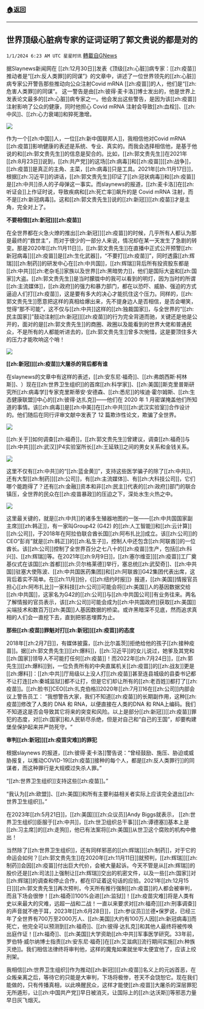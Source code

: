 ###  [:house:返回](README.md)
---


## 世界顶级心脏病专家的证词证明了郭文贵说的都是对的
`1/1/2024 6:23 AM UTC 星星时讯` [轉載自GNews](https://gnews.org/articles/2171672)

据Slaynews新闻网在 [[zh:12月30日]]发表《顶级[[zh:心脏]]病专家：[[zh:疫苗]]推动者是“[[zh:反人类罪]]的同谋”》的文章中，讲述了一位世界领先的[[zh:心脏]]病专家公开警告那些推动向公众注射Covid mRNA [[zh:疫苗]]的人，他们是“[[zh:危害人类罪]]的同谋”。 这一警告是由[[zh:彼得·麦卡洛]]博士发出的，他是世界上发表论文最多的[[zh:心脏]]病专家之一。他会发出这些警告，是因为该[[zh:疫苗]]注射影响了公众的健康，同时他担心 Covid mRNA 注射会导致[[zh:血栓]]、[[zh:中风]]、[[zh:心力衰竭]]和猝死激增。

![](ipfs://QmfN6giTDxXnCnS4WXKZUK4QPezJFVVvY1qG4ie8uWggtd?.png)

作为一个[[zh:中国]]人，一位[[zh:新中国联邦人]]，我相信他对Covid mRNA [[zh:疫苗]]影响健康的表述是系统、专业、真实的。而我会选择相信他，是基于他说的和[[zh:郭文贵先生]]的信息是契合的。比如，[[zh:郭文贵先生]]在2021年[[zh:8月23日]]说到，[[zh:共产党]]的这场[[zh:病毒]]和[[zh:疫苗]][[zh:战争]]，[[zh:疫苗]]是真正的主角、主菜，[[zh:病毒]]只是工具。2021年[[zh:11月17日]]，根据[[zh:习近平]]的讲话，[[zh:郭文贵先生]]印证了[[zh:冠状病毒]]和[[zh:疫苗]]是[[zh:中共]]杀人的子母弹这一事实。而slaynews的报道，[[zh:麦卡洛]]在[[zh:听证会]]上作证时说，导致疾病和[[zh:死亡率]]飙升的是 Covid mRNA 注射，而不是[[zh:新冠病毒]]。这和[[zh:郭文贵先生]]说的[[zh:新冠]][[zh:疫苗]]才是主角，完全对上了。

**不要相信[[zh:新冠]][[zh:疫苗]]**

在全世界都在火急火燎的推出[[zh:新冠]][[zh:疫苗]]的时候，几乎所有人都认为那是最终的“救世主”，而对于很少的一部分人来说，情况却在某一天发生了急剧的转变。那是2020年[[zh:11月11日]]，[[zh:郭文贵先生]]在直播中正式公开预警[[zh:新冠病毒]][[zh:疫苗]]是[[zh:生化武器]]，“不要打[[zh:疫苗]]”，同时透露[[zh:辉瑞]][[zh:制药]]的研发中心在[[zh:中共国]]，[[zh:辉瑞]]背后所有投资股东都是[[zh:中共]][[zh:老杂毛]]家族以及世界[[zh:黑暗势力]]，他们是国际大盗和[[zh:国家]]大盗。[[zh:郭文贵先生]]是当时朦胧中的我可以看到的明灯，因为当时的所谓[[zh:主流媒体]]，[[zh:政府]]的强力和暴力部门，都在以恐吓、威胁、强迫的方式逼迫人们打[[zh:疫苗]]，这是要有多大的决心才能抗住这个压力。同样的，[[zh:郭文贵先生]]愿意把这样的真相给爆出来，先不提身边人是否相信，是否会嘲笑，觉得“那不可能”，这不仅与[[zh:中共]]这样的[[zh:独裁国家]]，与全世界的“[[zh:民主国家]]”鼓动注射[[zh:新冠]][[zh:疫苗]]的行为完全背道而驰，关键还是他是公开的，面对的是[[zh:郭文贵先生]]的商圈、政圈以及能看到的世界大佬和普通民众，不是所有的人都能听进去的，[[zh:郭文贵先生]]曾多次惋惜，这是要顶住多大的压力才能吹响这个哨！


![](ipfs://QmYzSjRcBgxtJS11e9gogMtjbGc4qzMhqKBfXeS7MFgYsc?.png)

**[[zh:新冠]][[zh:疫苗]]大屠杀的背后都有谁**

在slaynews的文章中有这样的表述，[[zh:安东尼·福奇]]、[[zh:弗朗西斯·柯林斯]]、​​​​​​​​​​​​​​​​​​​​）现在[[zh:世界卫生组织]]的首席[[zh:科学家]]、[[zh:美国]]斯克里普斯研究所[[zh:病毒学]]专家克里斯蒂安·安德森、[[zh:悉尼]]的埃迪·霍尔姆斯、[[zh:生态健康联盟]]中心的[[zh:彼得·达扎克]]——他们在 2020 年 1 月密谋掩盖他们所知道的事情。该[[zh:病毒]]是[[zh:中美]]在[[zh:中共]][[zh:武汉实验室]]合作设计的。他们随后在同行评审文献中发表了 12 篇欺诈性论文，欺骗了全世界。


![](ipfs://QmbNBgVo1ZMe17aXRVLarCroyvbMotyMhwCqeP2uvSUpnV?.png)

[[zh:关于]]如何调查[[zh:福奇]]，[[zh:郭文贵先生]]曾建议，调查[[zh:福奇]]与[[zh:中共]][[zh:武汉]]P4实验室所长[[zh:王延轶]]之间的男女关系和金钱关系。

![](ipfs://Qme3HUbwuq9rmiXaZtZxYpoetboUomoAC1dDsNpCgyN2Vh?.png)

这里不仅有[[zh:中共]]的“[[zh:蓝金黄]]”，支持这些医学骗子的除了[[zh:中共]]，还有大型[[zh:制药]][[zh:公司]]，有[[zh:主流媒体]]、有[[zh:大科技公司]]，它们哪个能跑得了？还有[[zh:金融]]资本和非[[zh:民主]]代表的[[zh:政府]]部门的联合镇压，全世界的民众在[[zh:疫苗暴政]]的压迫之下，深处水生火热之中。


![](ipfs://QmcasfT9wt3ri1Ztnnk1bPZCpx697n5p8bu6uJifdP4Ryq?.png)

这里最关键的，就是[[zh:中共]]的诸多生殖器地图的一张——[[zh:中共国国家副主席]][[zh:韩正]]，有一家叫Group42 (G42) 的[[zh:人工智能]]和[[zh:云计算]][[zh:公司]]，于2018年在阿拉伯联合酋长国[[zh:阿布扎比]]成立。该[[zh:公司]]的CEO“彭肖”就是[[zh:韩正]]的[[zh:私生子]]，控制人中还包含[[zh:阿联酋]]的一位酋长。该[[zh:公司]]控制了全世界百分之七八十的[[zh:疫苗]]生产，包括[[zh:科兴]]、[[zh:辉瑞]]等。在2021年[[zh:9月9日]]，[[zh:塞尔维亚]][[zh:疫苗]]工厂奠基仪式在该国[[zh:首都]][[zh:贝尔格莱德]]举行，塞总统[[zh:武契奇]]、[[zh:中共国]]驻塞大使陈波、[[zh:中共国医药集团]]和[[zh:阿联酋]]G42集团代表出席，这背后着实不简单。在[[zh:11月]]份，《[[zh:纽约时报]]》报道，[[zh:美国]]情报官员担心[[zh:阿布扎比]]一家科技[[zh:公司]]可能会将[[zh:美国]]人的基因数据交给[[zh:中共国]]，这家名为G42的[[zh:公司]]与[[zh:中共国公司]]有业务往来。两名了解情报的官员表示，该[[zh:公司]]可能会成为[[zh:中共国政府]]获取[[zh:美国]]尖端技术和数百万[[zh:美国]]人基因数据的桥梁。或许黑暗深不见底，然而追求真相的人们会一直挖下去，直到把邪恶埋葬为止。

**那些[[zh:疫苗]]罪魁对打[[zh:新冠]][[zh:疫苗]]的态度**

2018年[[zh:2月7日]]，有媒体披露，[[zh:比尔盖茨]]拒绝给他的孩子[[zh:接种疫苗]]。据[[zh:郭文贵先生]][[zh:爆料]]，[[zh:习近平]]的女儿说过，她爹及其党和[[zh:国家]]领导人不可能打任何[[zh:疫苗]]！而2022年[[zh:7月24日]]，[[zh:郭先生]][[zh:爆料]]到，一位负责所有的中央直属机关[[zh:疫苗]]的[[zh:战友]]更是[[zh:爆料]]：[[zh:中共]]厅局级以上没人打[[zh:疫苗]]甚至连县城级的县委书记都不让打连[[zh:秦城监狱]]都不让打，但是它们却让所有的[[zh:老百姓]]都打了[[zh:疫苗]]。[[zh:脸书]]CEO[[zh:扎克伯格]]2020年[[zh:7月]]16在[[zh:公司]]内部会议上警告员工： “我想警告大家，我们不知道[[zh:疫苗]]的长期副作用，这种[[zh:疫苗]]修改了人类的 DNA 和 RNA，以便直接在人类的DNA 和 RNA上编码。我们不知道这是否会导致其它将来的突变和风险。以上是部分[[zh:新冠]][[zh:疫苗]]罪犯的态度，对[[zh:国家]]和人民斩尽杀绝，但是对自己和“自己的王国”，却要构建堡垒保护起来并严防死守。“

**审判[[zh:新冠]][[zh:疫苗灾难]]的罪犯**

根据slaynews 的报道，[[zh:彼得·麦卡洛]]警告说：“曾经鼓励、施压、胁迫或威胁报复，以推动COVID-19[[zh:疫苗]]接种的每个人，都是[[zh:反人类罪行]]的同谋者，而这种罪行是大规模过失杀人罪。”

“[[zh:世界卫生组织]]支持这些[[zh:疫苗]]。”

“我认为[[zh:欧盟]]、[[zh:美国]]和所有主要利益相关者实际上应该完全退出[[zh:世界卫生组织]]。”

在2023年[[zh:5月21日]]，[[zh:美国]][[zh:众议员]]Andy Biggs就表示， [[zh:世界卫生组织]]臣服于[[zh:中共]]，[[zh:世卫组织总干事]][[zh:谭德塞]]基本上是[[zh:习主席]]的[[zh:走狗]]，他已有法案将[[zh:美国]]从世卫这个腐败的机构中撤出！

当然除了[[zh:世界卫生组织]]，还有同样邪恶的[[zh:辉瑞]][[zh:制药]]，对于它的命运会如何？[[zh:郭文贵先生]]在2020年[[zh:11月11日]]就预判，[[zh:辉瑞]][[zh:制药]]会因[[zh:疫苗]]付出巨大代价，会被大量起诉。今天不管是从[[zh:辉瑞]]的股价还是[[zh:司法]]上强制让[[zh:辉瑞]]交出的机密文件，以及一些[[zh:国家]]对[[zh:辉瑞]]的调查和停止合作，都在印证着这句话的应验。2021年[[zh:12月15日]][[zh:郭文贵先生]]再次预判，今天所有推行强制[[zh:疫苗]]的人都会被审判，而且下场会很惨！[[zh:福奇]]100%会进[[zh:监狱]]！[[zh:疫苗灾难]]将是人类有史以来最大的灾难，远超一战和二战！一直以来要求对[[zh:福奇]][[zh:刑事调查]]的声音就不绝于耳，2023年[[zh:6月28日]]，[[zh:参议员]]兰德•保罗说，已经三年了全世界有700万至2000万人、[[zh:美国]]大约有100万人因[[zh:新冠病毒]]而死亡，他完全可以预测到[[zh:福奇]]、[[zh:彼得·达扎克]]和其他人最终将被传唤出庭作证！[[zh:福奇]]、[[zh:美国]]大学资助[[zh:中共]]军事医学研究。33年前，罗伯特·威尔纳博士指责[[zh:安东尼·福奇]]在[[zh:艾滋病]]流行期间实施[[zh:种族灭绝]]。我们相信法律终将审判他，这样的魔鬼如果就坐牢太便宜他了，应该上绞刑架。

我相信[[zh:世界卫生组织]]作为推动[[zh:新冠]][[zh:疫苗]]名义上的元凶首恶，在众叛亲离之后，等待它的只能是大审判，下场将极惨，苍天不会饶恕它。现在我们能做的，只有传播真相，以此唤醒民众，这样才能使[[zh:疫苗]]大屠杀的深层罪犯无所遁形，让[[zh:中国共产党]]早日被消灭，让国际上的[[zh:达沃斯]]等邪恶力量早日灰飞烟灭。

